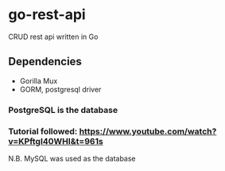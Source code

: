 # go-rest-api
CRUD rest api written in Go

## Dependencies
- Gorilla Mux
- GORM, postgresql driver
### PostgreSQL is the database

### Tutorial followed: https://www.youtube.com/watch?v=KPftgI40WHI&t=961s
N.B. MySQL was used as the database
